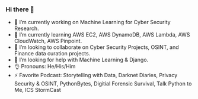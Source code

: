 ### Hi there 👋

- 🔭 I’m currently working on Machine Learning for Cyber Security Research. 
- 🌱 I’m currently learning AWS EC2, AWS DynamoDB, AWS Lambda, AWS CloudWatch, AWS Pinpoint.
- 👯 I’m looking to collaborate on Cyber Security Projects, OSINT, and Finance data curation projects.
- 🤔 I’m looking for help with Machine Learning & Django.
- 👌 Pronouns: He/His/Him
- ⚡ Favorite Podcast: Storytelling with Data, Darknet Diaries, Privacy Security & OSINT, PythonBytes, Digitial Forensic Survival, Talk Python to Me, ICS StormCast
